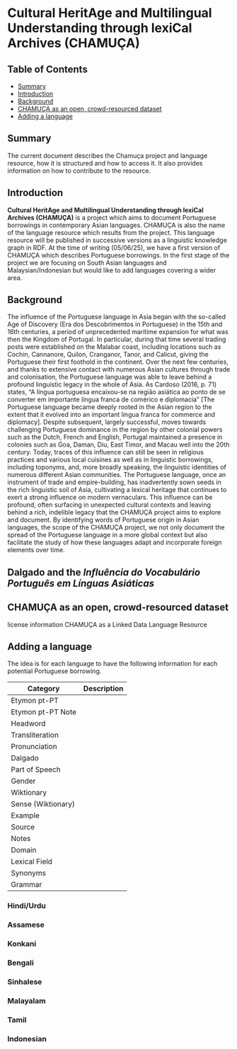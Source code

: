 # Cultural HeritAge and Multilingual Understanding through lexiCal Archives (CHAMUÇA)
## Table of Contents
- [Summary](#summary)
- [Introduction](#introduction)
- [Background](#background)
- [CHAMUÇA as an open, crowd-resourced dataset](#chamu%C3%A7a-as-an-open-crowd-resourced-dataset)
- [Adding a language](#adding-a-language)

## Summary 
The current document describes the Chamuça project and language resource, how it is structured and how to access it. It also provides information on how to contribute to the resource. 


## Introduction 

**Cultural HeritAge and Multilingual Understanding through lexiCal Archives (CHAMUÇA)** is a project which aims to document Portuguese borrowings in contemporary Asian languages. CHAMUÇA is also the name of the language resource which results from the project. This language resource will be published in successive versions as a linguistic knowledge graph in RDF. At the time of writing (05/06/25), we have a first version of CHAMUÇA which describes Portuguese borrowings.  In the first stage of the project we are focusing on South Asian languages and Malaysian/Indonesian but would like to add languages covering a wider area. 

## Background
The influence of the Portuguese language in Asia began with the so-called Age of Discovery (Era dos Descobrimentos in Portuguese) in the 15th and 16th centuries, a period of unprecedented maritime expansion for what was then the Kingdom of Portugal. In particular, during that time several trading posts were established on the Malabar coast, including locations such as Cochin, Cannanore, Quilon, Cranganor, Tanor, and Calicut, giving the Portuguese their first foothold in the continent. Over the next few centuries, and thanks to extensive contact with numerous Asian cultures through trade and colonisation, the Portuguese language was able to leave behind a profound linguistic legacy in the whole of Asia. As Cardoso (2016, p. 71) states, “A língua portuguesa encaixou-se na região asiática ao ponto de se converter em importante língua franca de comérico e diplomacia” [The Portuguese language became deeply rooted in the Asian region to the extent that it evolved into an important lingua franca for commerce and diplomacy]. Despite subsequent, largely successful, moves towards challenging Portuguese dominance in the region by other colonial powers such as the Dutch, French and English, Portugal maintained a presence in colonies such as Goa, Daman, Diu, East Timor, and Macau well into the 20th century.
Today, traces of this influence can still be seen in religious practices and various local cuisines as well as in linguistic borrowings, including toponyms, and, more broadly speaking, the linguistic identities of numerous different Asian communities. The Portuguese language, once an instrument of trade and empire-building, has inadvertently sown seeds in the rich linguistic soil of Asia, cultivating a lexical heritage that continues to exert a strong influence on modern vernaculars. This influence can be profound, often surfacing in unexpected cultural contexts and leaving behind a rich, indelible legacy that the CHAMUÇA project aims to explore and document. By identifying words of Portuguese origin in Asian languages, the scope of the CHAMUÇA project, we not only document the spread of the Portuguese language in a more global context but also facilitate the study of how these languages adapt and incorporate foreign elements over time.

## Dalgado and the _Influência do Vocabulário Português em Línguas Asiáticas_

## CHAMUÇA as an open, crowd-resourced dataset
license information CHAMUÇA as a Linked Data Language Resource

## Adding a language

The idea is for each language to have the following information for each potential Portuguese borrowing. 

| Category | Description |
| -------- | ------- |
| Etymon pt-PT | |
| Etymon pt-PT Note | |
| Headword | |
| Transliteration | |
| Pronunciation | |
| Dalgado | |
| Part of Speech | |
| Gender | |
| Wiktionary | |
| Sense (Wiktionary) | |
| Example | |
| Source | |
| Notes | |
| Domain | |
| Lexical Field | |
| Synonyms | |
| Grammar | |


### Hindi/Urdu
### Assamese
### Konkani
### Bengali
### Sinhalese
### Malayalam
### Tamil
### Indonesian 




